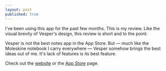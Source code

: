 ```yaml
---
layout: post
published: true
---
```


I've been using this app for the past few months. This is my review. Like the visual brevity of Vesper's design, this review is short and to the point:

Vesper is not the best notes app in the App Store. But — much like the Moleskine notebook I carry everywhere — Vesper somehow brings the best ideas out of me. It's lack of features is its best feature.

Check out the [website](http://vesperapp.co/) or the [App Store](https://itunes.apple.com/us/app/vesper/id655895325?mt=8&ign-mpt=uo%3D4) page.